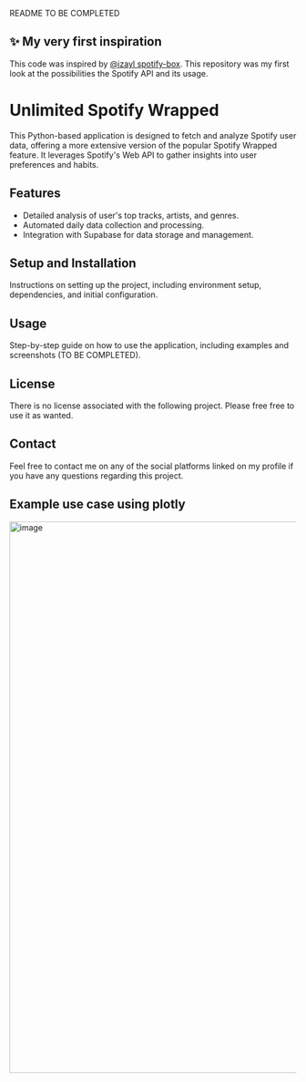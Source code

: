README TO BE COMPLETED

## ✨ My very first inspiration

This code was inspired by [@izayl spotify-box](https://github.com/jacc/music-box).
This repository was my first look at the possibilities the Spotify API and its usage.


<h1>Unlimited Spotify Wrapped</h1>

<p>This Python-based application is designed to fetch and analyze Spotify user data, offering a more extensive version of the popular Spotify Wrapped feature. It leverages Spotify's Web API to gather insights into user preferences and habits.</p>

<h2>Features</h2>
<ul>
    <li>Detailed analysis of user's top tracks, artists, and genres.</li>
    <li>Automated daily data collection and processing.</li>
    <li>Integration with Supabase for data storage and management.</li>
</ul>

<h2>Setup and Installation</h2>
<p>Instructions on setting up the project, including environment setup, dependencies, and initial configuration.</p>

<h2>Usage</h2>
<p>Step-by-step guide on how to use the application, including examples and screenshots (TO BE COMPLETED).</p>


<h2>License</h2>
<p>There is no license associated with the following project. Please free free to use it as wanted.</p>

<h2>Contact</h2>
<p>Feel free to contact me on any of the social platforms linked on my profile if you have any questions regarding this project.</p>

<h2>Example use case using plotly</h2>
<img width="968" alt="image" src="https://github.com/Nicolai1205/Unlimited_Spotify_Wrapped/assets/100568658/a0672fd3-ac5a-4d64-b59a-5618ce351bb4">


